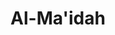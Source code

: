 ---
title: "Al-Ma'idah"
arabic: "الماۤئدة"
no: 5
arabic_no: ٥
ayah: 120
prev: an-nisa
next: al-anam
---
